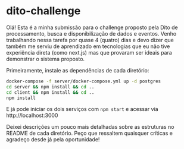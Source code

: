 # dito-challenge
Olá! Esta é a minha submissão para o challenge proposto pela Dito de processamento, busca e disponibilização de dados e eventos. Venho trabalhando nessa tarefa por quase 4 (quatro) dias e devo dizer que também me serviu de aprendizado em tecnologias que eu não tive experiência direta (como next.js) mas que provaram ser ideais para demonstrar o sistema proposto.

Primeiramente, instale as dependências de cada diretório:
```bash
docker-compose -f server/docker-compose.yml up -d postgres
cd server && npm install && cd ..
cd client && npm install && cd ..
npm install
```

E já pode iniciar os dois serviços com `npm start` e acessar via http://localhost:3000

Deixei descrições um pouco mais detalhadas sobre as estruturas no README de cada diretório. Peço que ressaltem quaisquer críticas e agradeço desde já pela oportunidade!

